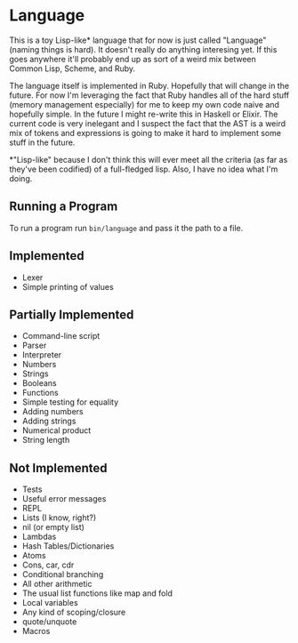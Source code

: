 # Language

This is a toy Lisp-like* language that for now is just called "Language" (naming things is hard). It doesn't really do anything interesing yet. If this goes anywhere it'll probably end up as sort of a weird mix between Common Lisp, Scheme, and Ruby.

The language itself is implemented in Ruby. Hopefully that will change in the future. For now I'm leveraging the fact that Ruby handles all of the hard stuff (memory management especially) for me to keep my own code naive and hopefully simple. In the future I might re-write this in Haskell or Elixir. The current code is very inelegant and I suspect the fact that the AST is a weird mix of tokens and expressions is going to make it hard to implement some stuff in the future.

*"Lisp-like" because I don't think this will ever meet all the criteria (as far as they've been codified) of a full-fledged lisp. Also, I have no idea what I'm doing.

## Running a Program

To run a program run `bin/language` and pass it the path to a file.

## Implemented

* Lexer
* Simple printing of values

## Partially Implemented

* Command-line script
* Parser
* Interpreter
* Numbers
* Strings
* Booleans
* Functions
* Simple testing for equality
* Adding numbers
* Adding strings
* Numerical product
* String length

## Not Implemented

* Tests
* Useful error messages
* REPL
* Lists (I know, right?)
* nil (or empty list)
* Lambdas
* Hash Tables/Dictionaries
* Atoms
* Cons, car, cdr
* Conditional branching
* All other arithmetic
* The usual list functions like map and fold
* Local variables
* Any kind of scoping/closure
* quote/unquote
* Macros

